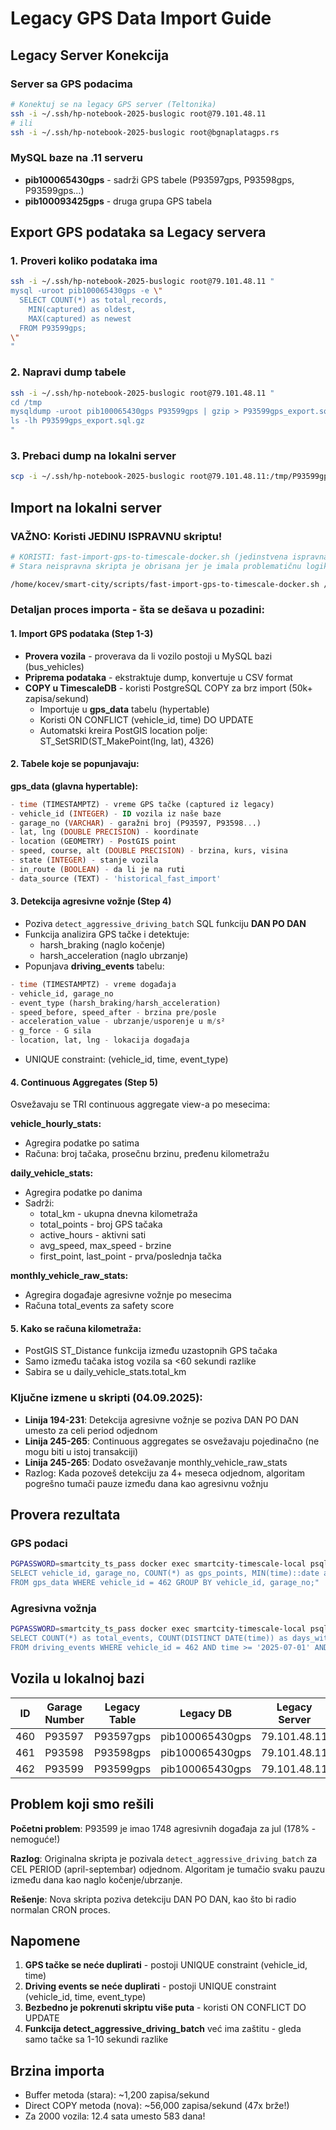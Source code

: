 # Legacy GPS Data Import Guide

## Legacy Server Konekcija

### Server sa GPS podacima
```bash
# Konektuj se na legacy GPS server (Teltonika)
ssh -i ~/.ssh/hp-notebook-2025-buslogic root@79.101.48.11
# ili
ssh -i ~/.ssh/hp-notebook-2025-buslogic root@bgnaplatagps.rs
```

### MySQL baze na .11 serveru
- **pib100065430gps** - sadrži GPS tabele (P93597gps, P93598gps, P93599gps...)
- **pib100093425gps** - druga grupa GPS tabela

## Export GPS podataka sa Legacy servera

### 1. Proveri koliko podataka ima
```bash
ssh -i ~/.ssh/hp-notebook-2025-buslogic root@79.101.48.11 "
mysql -uroot pib100065430gps -e \"
  SELECT COUNT(*) as total_records,
    MIN(captured) as oldest,
    MAX(captured) as newest
  FROM P93599gps;
\"
"
```

### 2. Napravi dump tabele
```bash
ssh -i ~/.ssh/hp-notebook-2025-buslogic root@79.101.48.11 "
cd /tmp
mysqldump -uroot pib100065430gps P93599gps | gzip > P93599gps_export.sql.gz
ls -lh P93599gps_export.sql.gz
"
```

### 3. Prebaci dump na lokalni server
```bash
scp -i ~/.ssh/hp-notebook-2025-buslogic root@79.101.48.11:/tmp/P93599gps_export.sql.gz /home/kocev/smart-city/scripts/
```

## Import na lokalni server

### VAŽNO: Koristi JEDINU ISPRAVNU skriptu!
```bash
# KORISTI: fast-import-gps-to-timescale-docker.sh (jedinstvena ispravna verzija)
# Stara neispravna skripta je obrisana jer je imala problematičnu logiku

/home/kocev/smart-city/scripts/fast-import-gps-to-timescale-docker.sh /home/kocev/smart-city/scripts/P93599gps_export.sql.gz P93599
```

### Detaljan proces importa - šta se dešava u pozadini:

#### 1. Import GPS podataka (Step 1-3)
- **Provera vozila** - proverava da li vozilo postoji u MySQL bazi (bus_vehicles)
- **Priprema podataka** - ekstraktuje dump, konvertuje u CSV format
- **COPY u TimescaleDB** - koristi PostgreSQL COPY za brz import (50k+ zapisa/sekund)
  - Importuje u **gps_data** tabelu (hypertable)
  - Koristi ON CONFLICT (vehicle_id, time) DO UPDATE
  - Automatski kreira PostGIS location polje: ST_SetSRID(ST_MakePoint(lng, lat), 4326)

#### 2. Tabele koje se popunjavaju:

**gps_data (glavna hypertable):**
```sql
- time (TIMESTAMPTZ) - vreme GPS tačke (captured iz legacy)
- vehicle_id (INTEGER) - ID vozila iz naše baze
- garage_no (VARCHAR) - garažni broj (P93597, P93598...)
- lat, lng (DOUBLE PRECISION) - koordinate
- location (GEOMETRY) - PostGIS point
- speed, course, alt (DOUBLE PRECISION) - brzina, kurs, visina
- state (INTEGER) - stanje vozila
- in_route (BOOLEAN) - da li je na ruti
- data_source (TEXT) - 'historical_fast_import'
```

#### 3. Detekcija agresivne vožnje (Step 4)
- Poziva `detect_aggressive_driving_batch` SQL funkciju **DAN PO DAN**
- Funkcija analizira GPS tačke i detektuje:
  - harsh_braking (naglo kočenje)
  - harsh_acceleration (naglo ubrzanje)
- Popunjava **driving_events** tabelu:
```sql
- time (TIMESTAMPTZ) - vreme događaja
- vehicle_id, garage_no
- event_type (harsh_braking/harsh_acceleration)
- speed_before, speed_after - brzina pre/posle
- acceleration_value - ubrzanje/usporenje u m/s²
- g_force - G sila
- location, lat, lng - lokacija događaja
```
- UNIQUE constraint: (vehicle_id, time, event_type)

#### 4. Continuous Aggregates (Step 5)
Osvežavaju se TRI continuous aggregate view-a po mesecima:

**vehicle_hourly_stats:**
- Agregira podatke po satima
- Računa: broj tačaka, prosečnu brzinu, pređenu kilometražu

**daily_vehicle_stats:**
- Agregira podatke po danima
- Sadrži:
  - total_km - ukupna dnevna kilometraža
  - total_points - broj GPS tačaka
  - active_hours - aktivni sati
  - avg_speed, max_speed - brzine
  - first_point, last_point - prva/poslednja tačka

**monthly_vehicle_raw_stats:**
- Agregira događaje agresivne vožnje po mesecima
- Računa total_events za safety score

#### 5. Kako se računa kilometraža:
- PostGIS ST_Distance funkcija između uzastopnih GPS tačaka
- Samo između tačaka istog vozila sa <60 sekundi razlike
- Sabira se u daily_vehicle_stats.total_km

### Ključne izmene u skripti (04.09.2025):
- **Linija 194-231**: Detekcija agresivne vožnje se poziva DAN PO DAN umesto za celi period odjednom
- **Linija 245-265**: Continuous aggregates se osvežavaju pojedinačno (ne mogu biti u istoj transakciji)
- **Linija 245-265**: Dodato osvežavanje monthly_vehicle_raw_stats
- Razlog: Kada pozoveš detekciju za 4+ meseca odjednom, algoritam pogrešno tumači pauze između dana kao agresivnu vožnju

## Provera rezultata

### GPS podaci
```bash
PGPASSWORD=smartcity_ts_pass docker exec smartcity-timescale-local psql -U smartcity_ts -d smartcity_gps -c "
SELECT vehicle_id, garage_no, COUNT(*) as gps_points, MIN(time)::date as first_date, MAX(time)::date as last_date
FROM gps_data WHERE vehicle_id = 462 GROUP BY vehicle_id, garage_no;"
```

### Agresivna vožnja
```bash
PGPASSWORD=smartcity_ts_pass docker exec smartcity-timescale-local psql -U smartcity_ts -d smartcity_gps -c "
SELECT COUNT(*) as total_events, COUNT(DISTINCT DATE(time)) as days_with_events
FROM driving_events WHERE vehicle_id = 462 AND time >= '2025-07-01' AND time < '2025-08-01';"
```

## Vozila u lokalnoj bazi

| ID  | Garage Number | Legacy Table | Legacy DB         | Legacy Server |
|-----|--------------|--------------|-------------------|---------------|
| 460 | P93597       | P93597gps    | pib100065430gps   | 79.101.48.11  |
| 461 | P93598       | P93598gps    | pib100065430gps   | 79.101.48.11  |
| 462 | P93599       | P93599gps    | pib100065430gps   | 79.101.48.11  |

## Problem koji smo rešili

**Početni problem**: P93599 je imao 1748 agresivnih događaja za jul (178% - nemoguće!)

**Razlog**: Originalna skripta je pozivala `detect_aggressive_driving_batch` za CEL PERIOD (april-septembar) odjednom. Algoritam je tumačio svaku pauzu između dana kao naglo kočenje/ubrzanje.

**Rešenje**: Nova skripta poziva detekciju DAN PO DAN, kao što bi radio normalan CRON proces.

## Napomene

1. **GPS tačke se neće duplirati** - postoji UNIQUE constraint (vehicle_id, time)
2. **Driving events se neće duplirati** - postoji UNIQUE constraint (vehicle_id, time, event_type)  
3. **Bezbedno je pokrenuti skriptu više puta** - koristi ON CONFLICT DO UPDATE
4. **Funkcija detect_aggressive_driving_batch** već ima zaštitu - gleda samo tačke sa 1-10 sekundi razlike

## Brzina importa

- Buffer metoda (stara): ~1,200 zapisa/sekund
- Direct COPY metoda (nova): ~56,000 zapisa/sekund (47x brže!)
- Za 2000 vozila: 12.4 sata umesto 583 dana!